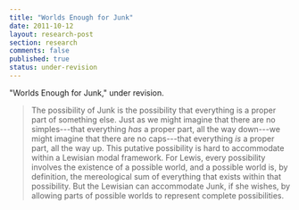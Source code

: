 ```yaml
---
title: "Worlds Enough for Junk"
date: 2011-10-12
layout: research-post
section: research
comments: false
published: true
status: under-revision 
---
```


"Worlds Enough for Junk," under revision.

> The possibility of Junk is the possibility that everything is a proper
> part of something else. Just as we might imagine that there are no
> simples---that everything *has* a proper part, all the way down---we
> might imagine that there are no caps---that everything *is* a proper
> part, all the way up. This putative possibility is hard to
> accommodate within a Lewisian modal framework. For Lewis, every
> possibility involves the existence of a possible world, and a possible
> world is, by definition, the mereological sum of everything that
> exists within that possibility. But the Lewisian can accommodate Junk,
> if she wishes, by allowing parts of possible worlds to represent
> complete possibilities.

